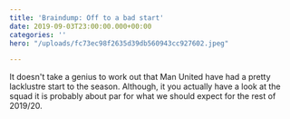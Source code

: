 ```yaml
---
title: 'Braindump: Off to a bad start'
date: 2019-09-03T23:00:00.000+00:00
categories: ''
hero: "/uploads/fc73ec98f2635d39db560943cc927602.jpeg"

---
```

It doesn't take a genius to work out that Man United have had a pretty lacklustre start to the season. Although, it you actually have a look at the squad it is probably about par for what we should expect for the rest of 2019/20.